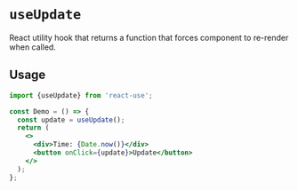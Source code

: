 # `useUpdate`

React utility hook that returns a function that forces component
to re-render when called.


## Usage

```jsx
import {useUpdate} from 'react-use';

const Demo = () => {
  const update = useUpdate();
  return (
    <>
      <div>Time: {Date.now()}</div>
      <button onClick={update}>Update</button>
    </>
  );
};
```
